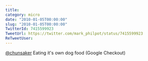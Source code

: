 ```yaml
---
title: 
category: micro
date: "2010-01-05T00:00:00"
slug: "2010-01-05T00:00:00"
TwitterId: 7415599923
TweetUrl: https://twitter.com/mark_philpot/status/7415599923
ReTweetUser: 
---
```


[@chunsaker](https://twitter.com/chunsaker) Eating it's own dog food (Google Checkout)
